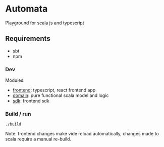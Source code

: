 # Automata

Playground for scala js and typescript

## Requirements

- sbt
- npm

### Dev

Modules:
- [frontend](./frontend): typescript, react frontend app
- [domain](./modules/domain): pure functional scala model and logic
- [sdk](./modules/sdk): frontend sdk

### Build / run

```shell
./build
```

Note: frontend changes make vide reload automatically, changes made to scala require a manual re-build.
